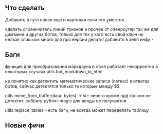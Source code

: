 ## Что сделать


Добавить в гугл поиск еще и картинки если это уместно.

сделать ограничитель линий токенов и прочее от опенроутер так же для джемини и других ботов, только для тех у кого есть свой ключ
но нельзя слишком много для про версии делать!
добавить в хелп инфу - 


## Баги

функция для преобразования маркдауна в хтмл работает некорректно в некоторых случаях
   utils.bot_markdown_to_html

не понятно как детектить математические записи (латекс) в ответах ботов, сейчас детектятся только те которые между $$

utils.mime_from_buffer(data: bytes) -> str:
   ничего кроме пдф толком не детектит. собрать python-magic для венды не получается

utils.replace_tables - есть баги, не всегда может переделать таблицу

## Новые фичи

